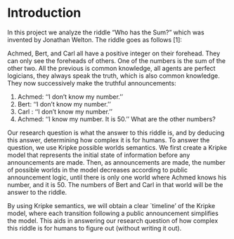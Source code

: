 # Introduction 
In this project we analyze the riddle “Who has the Sum?” which was invented by Jonathan Welton. The riddle goes as follows [1]:

Achmed, Bert, and Carl all have a positive integer on their forehead. They can only see the foreheads of others. One of the numbers is the sum of the other two. All the previous is common knowledge, all agents are perfect logicians, they always speak the truth, which is also common knowledge. They now successively make the truthful announcements: 
1. Achmed: 	‘‘I don’t know my number.’’ 
2. Bert: 	‘‘I don’t know my number.’’ 
3. Carl : 	‘‘I don’t know my number.’’ 
4. Achmed: 	‘‘I know my number. It is 50.’’ 
What are the other numbers?

Our research question is what the answer to this riddle is, and by deducing this answer, determining how complex it is for humans. To answer the question, we use Kripke possible worlds semantics. We first create a Kripke model that represents the initial state of information before any announcements are made. Then, as announcements are made, the number of possible worlds in the model decreases according to public announcement logic, until there is only one world where Achmed knows his number, and it is 50. The numbers of Bert and Carl in that world will be the answer to the riddle.

By using Kripke semantics, we will obtain a clear `timeline’ of the Kripke model, where each transition following a public announcement simplifies the model. This aids in answering our research question of how complex this riddle is for humans to figure out (without writing it out).

